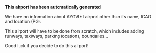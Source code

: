 **This airport has been automatically generated**

We have no information about AYGV[*] airport other than its name, ICAO and location (PG).

This airport will have to be done from scratch, which includes adding runways, taxiways, parking locations, boundaries...

Good luck if you decide to do this airport!